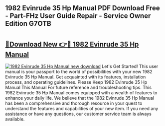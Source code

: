 ## 1982 Evinrude 35 Hp Manual PDF Download Free - Part-FHz User Guide Repair - Service Owner Edition G7OTB

# <h2><a href="http://bc65573.oget.top/?id=1982+Evinrude+35+Hp+Manual">🔗Download New 👉🔴 1982 Evinrude 35 Hp Manual</a></h2>

[![1982 Evinrude 35 Hp Manual new download](https://i.imgur.com/5g1atiW.png)](http://bc65573.oget.top/?id=1982+Evinrude+35+Hp+Manual)
Let's Get Started! This user manual is your passport to the world of possibilities with your new 1982 Evinrude 35 Hp Manual. Get acquainted with its features, installation process, and operating guidelines. Please Keep 1982 Evinrude 35 Hp Manual This Manual For future reference and troubleshooting tips. This 1982 Evinrude 35 Hp Manual comes equipped with a wealth of features to enhance your daily life. We believe that the 1982 Evinrude 35 Hp Manual has been a comprehensive and thorough resource in your quest to understand the features and capabilities of your new item. If you need any assistance or have any questions, our customer service team is always available.
